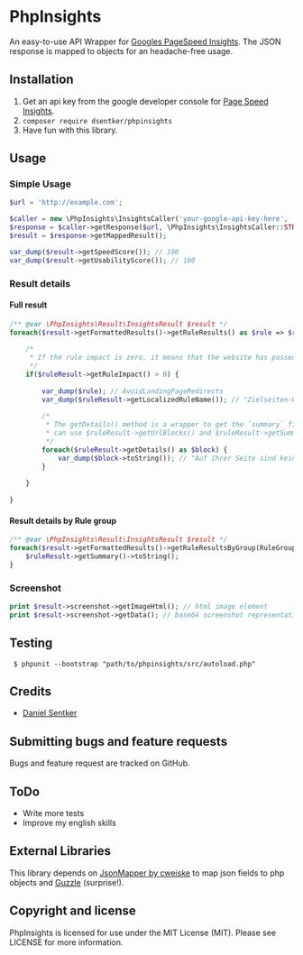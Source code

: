 # PhpInsights

An easy-to-use API Wrapper for [Googles PageSpeed Insights](https://developers.google.com/speed/docs/insights/v2/reference/pagespeedapi/runpagespeed). The JSON response is mapped to objects for an  headache-free usage. 

## Installation
1. Get an api key from the google developer console for [Page Speed Insights](https://console.developers.google.com/apis/api/pagespeedonline-json.googleapis.com/overview).
2. ```composer require dsentker/phpinsights```
3. Have fun with this library.

## Usage

### Simple Usage
```php
$url = 'http://example.com';

$caller = new \PhpInsights\InsightsCaller('your-google-api-key-here', 'de');
$response = $caller->getResponse($url, \PhpInsights\InsightsCaller::STRATEGY_MOBILE);
$result = $response->getMappedResult();

var_dump($result->getSpeedScore()); // 100 
var_dump($result->getUsabilityScore()); // 100 
```

### Result details
#### Full result
```php
/** @var \PhpInsights\Result\InsightsResult $result */
foreach($result->getFormattedResults()->getRuleResults() as $rule => $ruleResult) {
    
    /*
     * If the rule impact is zero, it means that the website has passed the test.
     */
    if($ruleResult->getRuleImpact() > 0) {
    
        var_dump($rule); // AvoidLandingPageRedirects
        var_dump($ruleResult->getLocalizedRuleName()); // "Zielseiten-Weiterleitungen vermeiden"
        
        /*
         * The getDetails() method is a wrapper to get the `summary` field as well as `Urlblocks` data. You
         * can use $ruleResult->getUrlBlocks() and $ruleResult->getSummary() instead. 
         */
        foreach($ruleResult->getDetails() as $block) {
            var_dump($block->toString()); // "Auf Ihrer Seite sind keine Weiterleitungen vorhanden"
        }
    
    }
    
}
```
#### Result details by Rule group
```php
/** @var \PhpInsights\Result\InsightsResult $result */
foreach($result->getFormattedResults()->getRuleResultsByGroup(RuleGroup::GROUP_SPEED) as $rule => $ruleResult) {
    $ruleResult->getSummary()->toString();
}
```

### Screenshot
```php
print $result->screenshot->getImageHtml(); // html image element
print $result->screenshot->getData(); // base64 screenshot representation 
```

## Testing
``` $ phpunit --bootstrap "path/to/phpinsights/src/autoload.php"```

## Credits
* [Daniel Sentker](https://github.com/dsentker)

## Submitting bugs and feature requests
Bugs and feature request are tracked on GitHub.

## ToDo
* Write more tests
* Improve my english skills

## External Libraries
This library depends on [JsonMapper by cweiske](https://github.com/cweiske/jsonmapper) to map json fields to php objects and [Guzzle](https://github.com/guzzle/guzzle) (surprise!).

## Copyright and license
PhpInsights is licensed for use under the MIT License (MIT). Please see LICENSE for more information.